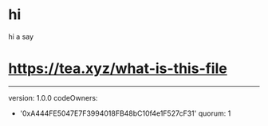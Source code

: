 # hi
hi a say
# https://tea.xyz/what-is-this-file
---
version: 1.0.0
codeOwners:
  - '0xA444FE5047E7F3994018FB48bC10f4e1F527cF31'
quorum: 1
